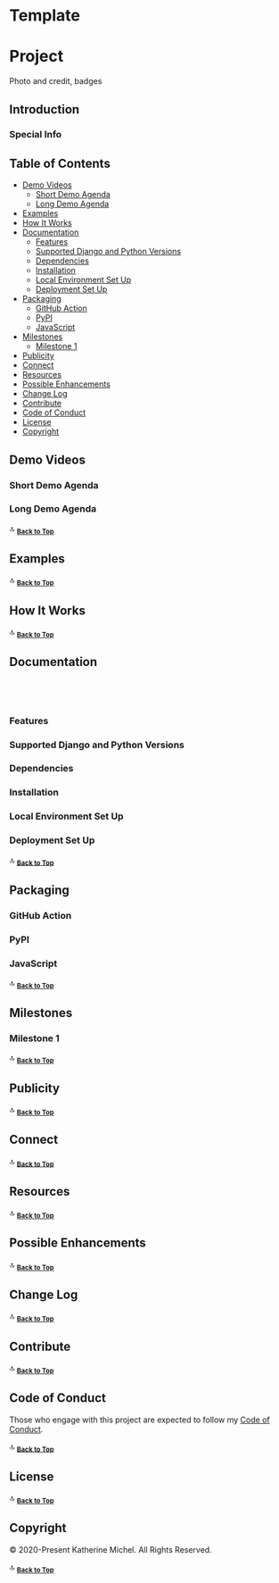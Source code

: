 # Template

# Project

Photo and credit, badges

## Introduction

### Special Info

Table of Contents
-----------------

* [Demo Videos](#demo-videos)
  * [Short Demo Agenda](#short-demo-agenda)
  * [Long Demo Agenda](#long-demo-agenda)
* [Examples](#examples)
* [How It Works](#how-it-works)
* [Documentation](#documentation)
  * [Features](#features)
  * [Supported Django and Python Versions](#supported-django-and-python-versions)
  * [Dependencies](#dependencies)
  * [Installation](#installation)
  * [Local Environment Set Up](#local-environment-set-up)
  * [Deployment Set Up](#deployment-set-up)
* [Packaging](#packaging)
  * [GitHub Action](#github-action)
  * [PyPI](#pypi)
  * [JavaScript](#javascript)
* [Milestones](#milestones)
  * [Milestone 1](#milestone-1)
* [Publicity](#publicity)
* [Connect](#connect)
* [Resources](#resources)
* [Possible Enhancements](#possible-enhancements)
* [Change Log](#change-log)
* [Contribute](#contribute)
* [Code of Conduct](#code-of-conduct)
* [License](#license)
* [Copyright](#copyright)

## Demo Videos

### Short Demo Agenda

### Long Demo Agenda

:top: <sub>[**Back to Top**](#table-of-contents)</sub>

## Examples

:top: <sub>[**Back to Top**](#table-of-contents)</sub>

## How It Works

:top: <sub>[**Back to Top**](#table-of-contents)</sub>

## Documentation
  
```bash
```

```yaml
```

```python
```

```javascript
```

### Features

### Supported Django and Python Versions

### Dependencies

### Installation

### Local Environment Set Up
 
### Deployment Set Up
 
:top: <sub>[**Back to Top**](#table-of-contents)</sub>

## Packaging

### GitHub Action

### PyPI

### JavaScript
  
:top: <sub>[**Back to Top**](#table-of-contents)</sub>

## Milestones

### Milestone 1

:top: <sub>[**Back to Top**](#table-of-contents)</sub>

## Publicity

:top: <sub>[**Back to Top**](#table-of-contents)</sub>

## Connect

:top: <sub>[**Back to Top**](#table-of-contents)</sub>

## Resources

:top: <sub>[**Back to Top**](#table-of-contents)</sub>

## Possible Enhancements

:top: <sub>[**Back to Top**](#table-of-contents)</sub>

## Change Log

:top: <sub>[**Back to Top**](#table-of-contents)</sub>

## Contribute

:top: <sub>[**Back to Top**](#table-of-contents)</sub>

## Code of Conduct

Those who engage with this project are expected to follow my [Code of Conduct](https://github.com/KatherineMichel/.github/blob/master/CODE_OF_CONDUCT.md). 

:top: <sub>[**Back to Top**](#table-of-contents)</sub>

## License

:top: <sub>[**Back to Top**](#table-of-contents)</sub>

## Copyright

© 2020-Present Katherine Michel. All Rights Reserved.

:top: <sub>[**Back to Top**](#table-of-contents)</sub>
